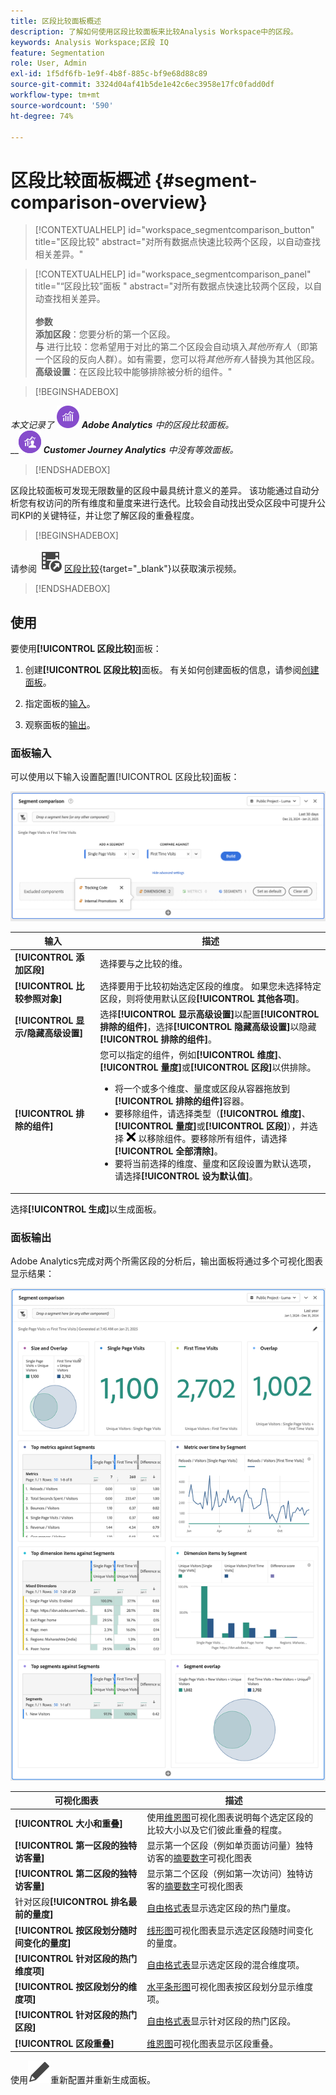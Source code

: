 ```yaml
---
title: 区段比较面板概述
description: 了解如何使用区段比较面板来比较Analysis Workspace中的区段。
keywords: Analysis Workspace;区段 IQ
feature: Segmentation
role: User, Admin
exl-id: 1f5df6fb-1e9f-4b8f-885c-bf9e68d88c89
source-git-commit: 3324d04af41b5de1e42c6ec3958e17fc0fadd0df
workflow-type: tm+mt
source-wordcount: '590'
ht-degree: 74%

---
```


# 区段比较面板概述 {#segment-comparison-overview}

<!-- markdownlint-disable MD034 -->

>[!CONTEXTUALHELP]
>id="workspace_segmentcomparison_button"
>title="区段比较"
>abstract="对所有数据点快速比较两个区段，以自动查找相关差异。"

<!-- markdownlint-enable MD034 -->

<!-- markdownlint-disable MD034 -->

>[!CONTEXTUALHELP]
>id="workspace_segmentcomparison_panel"
>title="“区段比较”面板 "
>abstract="对所有数据点快速比较两个区段，以自动查找相关差异。<br/><br/>**参数&#x200B;**<br/>**添加区段**：您要分析的第一个区段。<br/>**与** 进行比较：您希望用于对比的第二个区段会自动填入&#x200B;*其他所有人*（即第一个区段的反向人群）。如有需要，您可以将&#x200B;*其他所有人*&#x200B;替换为其他区段。<br/>**高级设置**：在区段比较中能够排除被分析的组件。"
<!-- markdownlint-enable MD034 -->

>[!BEGINSHADEBOX]

_本文记录了_ ![AdobeAnalytics](/help/assets/icons/AdobeAnalytics.svg) _&#x200B;**Adobe Analytics** 中的区段比较面板。_<br/>__![CustomerJourneyAnalytics](/help/assets/icons/CustomerJourneyAnalytics.svg) _&#x200B;**Customer Journey Analytics** 中没有等效面板。_

>[!ENDSHADEBOX]

区段比较面板可发现无限数量的区段中最具统计意义的差异。 该功能通过自动分析您有权访问的所有维度和量度来进行迭代。比较会自动找出受众区段中可提升公司KPI的关键特征，并让您了解区段的重叠程度。


>[!BEGINSHADEBOX]

请参阅 ![VideoCheckedOut](/help/assets/icons/VideoCheckedOut.svg) [区段比较](https://video.tv.adobe.com/v/23976?quality=12&learn=on){target="_blank"}以获取演示视频。

>[!ENDSHADEBOX]



## 使用

要使用&#x200B;**[!UICONTROL 区段比较]**&#x200B;面板：

1. 创建&#x200B;**[!UICONTROL 区段比较]**&#x200B;面板。 有关如何创建面板的信息，请参阅[创建面板](../panels.md#create-a-panel)。

1. 指定面板的[输入](#panel-input)。

1. 观察面板的[输出](#panel-output)。



### 面板输入

可以使用以下输入设置配置[!UICONTROL 区段比较]面板：

![区段比较输入面板](assets/segment-comparison-input.png)

| 输入 | 描述 |
| --- | --- |
| **[!UICONTROL 添加区段]** | 选择要与之比较的维。 |
| **[!UICONTROL 比较参照对象]** | 选择要用于比较初始选定区段的维度。 如果您未选择特定区段，则将使用默认区段&#x200B;**[!UICONTROL 其他各项]**。 |
| **[!UICONTROL 显示/隐藏高级设置]** | 选择&#x200B;**[!UICONTROL 显示高级设置]**&#x200B;以配置&#x200B;**[!UICONTROL 排除的组件]**，选择&#x200B;**[!UICONTROL 隐藏高级设置]**&#x200B;以隐藏&#x200B;**[!UICONTROL 排除的组件]**。 |
| **[!UICONTROL 排除的组件]** | 您可以指定的组件，例如&#x200B;**[!UICONTROL 维度]**、**[!UICONTROL 量度]**&#x200B;或&#x200B;**[!UICONTROL 区段]**&#x200B;以供排除。<br><ul><li>将一个或多个维度、量度或区段从容器拖放到&#x200B;**[!UICONTROL 排除的组件]**&#x200B;容器。</li><li>要移除组件，请选择类型（**[!UICONTROL 维度]**、**[!UICONTROL 量度]**&#x200B;或&#x200B;**[!UICONTROL 区段]**），并选择 ![CrossSize75](/help/assets/icons/CrossSize75.svg) 以移除组件。要移除所有组件，请选择&#x200B;**[!UICONTROL 全部清除]**。</li><li>要将当前选择的维度、量度和区段设置为默认选项，请选择&#x200B;**[!UICONTROL 设为默认值]**。</li></ul> |

选择&#x200B;**[!UICONTROL 生成]**&#x200B;以生成面板。

### 面板输出

Adobe Analytics完成对两个所需区段的分析后，输出面板将通过多个可视化图表显示结果：

![面板输出区段比较](assets/segment-comparison-output.png)

| 可视化图表 | 描述 |
|---|---|
| **[!UICONTROL 大小和重叠]** | 使用[维恩图](/help/analyze/analysis-workspace/visualizations/venn.md)可视化图表说明每个选定区段的比较大小以及它们彼此重叠的程度。 |
| **[!UICONTROL 第一区段的独特访客量]** | 显示第一个区段（例如单页面访问量）独特访客的[摘要数字](/help/analyze/analysis-workspace/visualizations/summary-number-change.md)可视化图表 |
| **[!UICONTROL 第二区段的独特访客量]** | 显示第二个区段（例如第一次访问）独特访客的[摘要数字](/help/analyze/analysis-workspace/visualizations/summary-number-change.md)可视化图表 |
| 针对区段&#x200B;**[!UICONTROL 排名最前的量度]** | [自由格式表](/help/analyze/analysis-workspace/visualizations/freeform-table/freeform-table.md)显示选定区段的热门量度。 |
| **[!UICONTROL 按区段划分随时间变化的量度]** |  [线形图](/help/analyze/analysis-workspace/visualizations/line.md)可视化图表显示选定区段随时间变化的量度。 |
| **[!UICONTROL 针对区段的热门维度项]** | [自由格式表](/help/analyze/analysis-workspace/visualizations/freeform-table/freeform-table.md)显示选定区段的混合维度项。 |
| **[!UICONTROL 按区段划分的维度项]** | [水平条形图](/help/analyze/analysis-workspace/visualizations/horizontal-bar.md)可视化图表按区段划分显示维度项。 |
| **[!UICONTROL 针对区段的热门区段]** | [自由格式表](/help/analyze/analysis-workspace/visualizations/freeform-table/freeform-table.md)显示针对区段的热门区段。 |
| **[!UICONTROL 区段重叠]** | [维恩图](/help/analyze/analysis-workspace/visualizations/venn.md)可视化图表显示区段重叠。 |

使用![编辑](/help/assets/icons/Edit.svg)重新配置并重新生成面板。


<!--
#### Size and overlap

Illustrates the comparative sizes of each selected segment and how much they overlap with each other using a venn diagram. You can hover over the visual to see how many visitors were in each overlapping or non-overlapping section. You can also right click on the overlap to create a brand new segment for further analysis. If the two segments are mutually exclusive, no overlap is shown between the two circles (typically seen with segments using a hit container).

![Size and overlap](assets/size-overlap.png)

#### Population summaries

To the right of the Size and Overlap visualization, the total unique visitor count in each segment and overlap is shown.

![Population summaries](assets/population_summaries.png)

#### Top metrics

Displays the most statistically significant metrics between the two segments. Each row in this table represents a differentiating metric, ranked by how different it is between each segment. A difference score of 1 means it is statistically significant, while a difference score of 0 means there is no statistical significance.

This visualization is similar to freeform tables in Analysis Workspace. If deeper analysis on a specific metric is desired, hover over a line item and click 'Create visual'. A new table is created to analyze that specific metric. If a metric is irrelevant to your analysis, hover over the line item and click the 'X' to remove it.

>[!NOTE]
>
>Metrics added to this table after the segment comparison has finished do not receive a Difference Score.

![Top metrics](assets/top-metrics.png)

#### Metric over time by segment

To the right of the metrics table is a linked visualization. You can click a line item in the table on the left, and this visualization updates to show that metric trended over time.

![Top metrics line](assets/linked-viz.png)

#### Top dimensions

Shows the most statistically significant dimension items across all of your dimensions. Each row shows the percentage of each segment exhibiting this dimension item. For example, this table might reveal that 100% of visitors in 'Segment A' had the dimension item 'Browser Type: Google', whereas only 19.6% of 'Segment B' had this dimension item. A difference score of 1 means it is statistically significant, while a difference score of 0 means there is no statistical significance.

This visualization is similar to freeform tables in Analysis Workspace. If deeper analysis on a specific dimension item is desired, hover over a line item and click 'Create visual'. A new table is created to analyze that specific dimension item. If a dimension item is irrelevant to your analysis, hover over the line item and click the 'X' to remove it.

>[!NOTE]
>
>Dimension items added to this table after the segment comparison has finished do not receive a Difference Score.

![Top dimensions](assets/top-dimension-item1.png)

#### Dimension items by segment

To the right of the dimensions table is a linked bar chart visualization. It shows all displayed dimension items in a bar chart. Clicking a line item in the table on the left updates the visualization on the right.

![Top dimensions bar chart](assets/top-dimension-item.png)

#### Top segments

Shows which other segments (other than the two segments selected for comparison) have statistically significant overlap. For example, this table can show that a third segment, 'Repeat Visitors', overlaps highly with 'Segment A' but does not overlap with 'Segment B'. A difference score of 1 means it is statistically significant, while a difference score of 0 means there is no statistical significance.

This visualization is similar to freeform tables in Analysis Workspace. If deeper analysis on a specific segment is desired, hover over a line item and click 'Create visual'. A new table is created to analyze that specific segment. If a segment is irrelevant to your analysis, hover over the line item and click the 'X' to remove it.

>[!NOTE]
>
>Segments added to this table after the segment comparison has finished do not receive a Difference Score.

![Top segments](assets/top-segments.png)

#### Segment overlap

To the right of the segments table is a linked venn diagram visualization. It shows the most statistically significant segment applied to your compared segments. For example, 'Segment A' + 'Statistically significant segment' vs. 'Segment B' + 'Statistically significant segment'. Clicking a segment line item in the table on the left updates the venn diagram on the right.

![Top segments venn diagram](assets/segment-overlap.png)

-->

